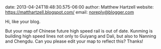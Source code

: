date: 2013-04-24T18:48:30.575-06:00
author: Matthew Hartzell
website: https://matthartzell.blogspot.com/
email: noreply@blogger.com

Hi, like your blog.

But your map of Chinese future high speed rail is out of date. Kunming is
building high speed lines not only to Guiyang and Dali, but also to Nanning and
Chengdu. Can you please edit your map to reflect this? Thanks!
